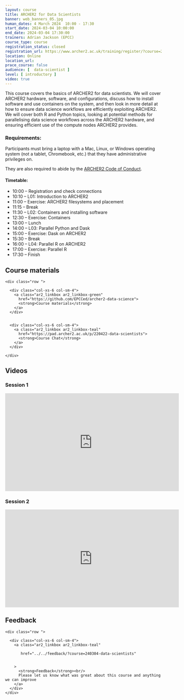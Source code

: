 ```yaml
---
layout: course
title: ARCHER2 for Data Scientists
banner: web_banners_05.jpg 
human_dates: 4 March 2024  10:00 - 17:30  
start_date: 2024-03-04 10:00:00
end_date: 2024-03-04 17:30:00
trainers: Adrian Jackson (EPCC)
course_type: course
registration_status: closed
registration_url: https://www.archer2.ac.uk/training/register/?course=240304-data-scientists
location: Online
location_url:
prace_course: false
audience: [  data-scientist ]
level: [ introductory ]
video: true
---
```


This course covers the basics of ARCHER2 for data scientists. We will cover ARCHER2 hardware, software, and configurations, discuss how to install software and use containers on the system, and then look in more detail at how to ensure data science workflows are efficiently exploiting ARCHER2. We will cover both R and Python topics, looking at potential methods for parallelising data science workflows across the ARCHER2 hardware, and ensuring efficient use of the compute nodes ARCHER2 provides. 

### Requirements:

Participants must bring a laptop with a Mac, Linux, or Windows operating system (not a tablet, Chromebook, etc.) that they have administrative privileges on.

They are also required to abide by the [ARCHER2  Code of Conduct](../../../about/policies/code-of-conduct.html). 


#### Timetable:

<ul>
<li>10:00 – Registration and check connections</li>
<li>10:10 – L01: Introduction to ARCHER2</li>
<li>11:00 – Exercise: ARCHER2 filesystems and placement</li>
<li>11:15 – Break</li>
<li>11:30 – L02: Containers and installing software</li>
<li>12:30 – Exercise: Containers</li>
<li>13:00 – Lunch</li>
<li>14:00 – L03: Parallel Python and Dask</li>
<li>15:00 – Exercise: Dask on ARCHER2</li>
<li>15:30 – Break</li>
<li>16:00 – L04: Parallel R on ARCHER2</li>
<li>17:00 – Exercise: Parallel R</li>
<li>17:30 – Finish</li>
</ul>



<section id="service">



<h2><a name="materials">Course materials</a></h2>



    <div class="row ">	

      <div class="col-xs-6 col-sm-4">
        <a class="ar2_linkbox ar2_linkbox-green" 
          href="https://github.com/EPCCed/archer2-data-science">
          <strong>Course materials</strong>         
        </a>
      </div>


      <div class="col-xs-6 col-sm-4">
        <a class="ar2_linkbox ar2_linkbox-teal" 
          href="https://pad.archer2.ac.uk/p/220422-data-scientists">
          <strong>Course Chat</strong>       
        </a>
      </div>
		
 	</div>
		
	
					


		
<h2><a name="videos">Videos</a></h2>

<h3>Session 1</h3>

<div>
	<iframe title="Video" width="560" height="315" src="https://www.youtube.com/embed/-8BcVIAo93Y " frameborder="0" allow="accelerometer; autoplay; encrypted-media; gyroscope; picture-in-picture" allowfullscreen></iframe>
</div>


<h3>Session 2</h3>

<div>
	<iframe title="Video" width="560" height="315" src="https://www.youtube.com/embed/SjGVu2BiLhU " frameborder="0" allow="accelerometer; autoplay; encrypted-media; gyroscope; picture-in-picture" allowfullscreen></iframe>
</div>







<h2><a name="feedback">Feedback</a></h2>


    <div class="row ">	

      <div class="col-xs-6 col-sm-4">
        <a class="ar2_linkbox ar2_linkbox-teal" 

           href="../../feedback/?course=240304-data-scientists" 


		>
          <strong>Feedback</strong><br/>
          Please let us know what was great about this course and anything we can improve
        </a>
      </div>
    </div>
		
 		

 
</section>



